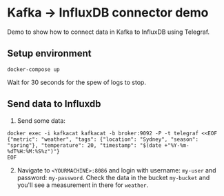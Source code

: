 # Kafka -> InfluxDB connector demo

Demo to show how to connect data in Kafka to InfluxDB using Telegraf.

## Setup environment
```
docker-compose up
```

Wait for 30 seconds for the spew of logs to stop.

## Send data to Influxdb

1. Send some data:

```
docker exec -i kafkacat kafkacat -b broker:9092 -P -t telegraf <<EOF
{"metric": "weather", "tags": {"location": "Sydney", "season": "spring"}, "temperature": 20, "timestamp": "$(date +"%Y-%m-%dT%H:%M:%S%z")"}
EOF
``` 

2. Navigate to `<YOURMACHINE>:8086` and login with username: `my-user` and password: `my-password`. Check the data in the bucket `my-bucket` and you'll see a measurement in there for `weather`.